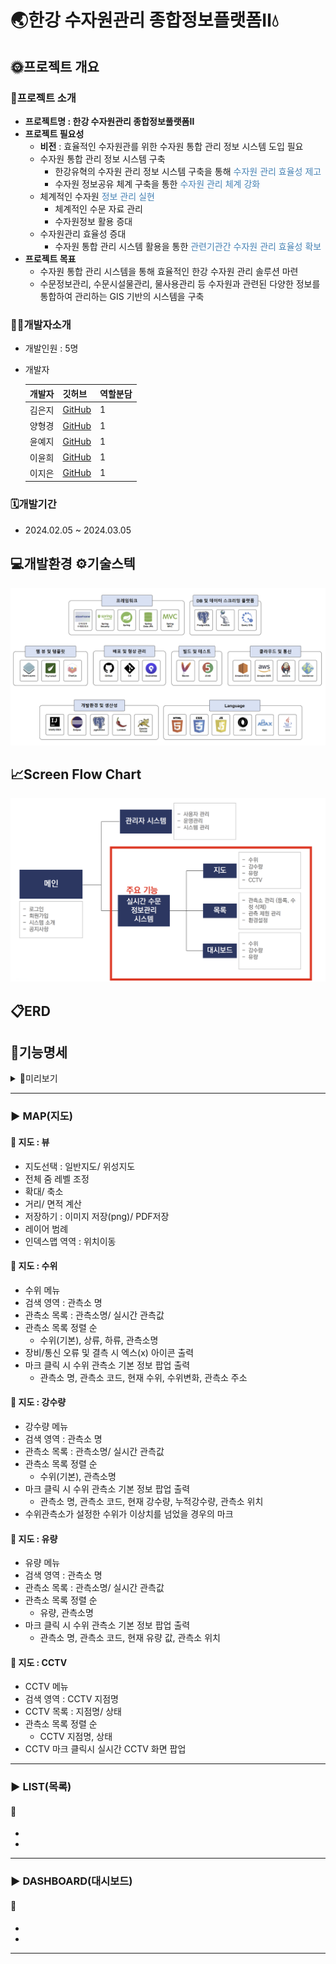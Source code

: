 # 🌏한강 수자원관리 종합정보플랫폼Ⅱ💧

## 🌞프로젝트 개요
### 📢프로젝트 소개
- **프로젝트명 : 한강 수자원관리 종합정보풀랫폼Ⅱ** 
- **프로젝트 필요성**
    - **비전** : 효율적인 수자원관를 위한 수자원 통합 관리 정보 시스템 도입 필요
    - 수자원 통합 관리 정보 시스템 구축
        - 한강유혁의 수자원 관리 정보 시스템 구축을 통해 <span style="color:steelblue">수자원 관리 효율성 제고</span>
        - 수자원 정보공유 체계 구축을 통한 <span style="color:steelblue">수자원 관리 체계 강화</span>
    - 체계적인 수자원 <span style="color:steelblue">정보 관리 실현</span>
        - 체계적인 수문 자료 관리
        - 수자원정보 활용 증대
    - 수자원관리 효율성 증대
        - 수자원 통합 관리 시스템 활용을 통한 <span style="color:steelblue">관련기관간 수자원 관리 효율성 확보</span>
- **프로젝트 목표**
    - 수자원 통합 관리 시스템을 통해 효율적인 한강 수자원 관리 솔루션 마련
    - 수문정보관리, 수문시설물관리, 물사용관리 등 수자원과 관련된 다양한 정보를 통합하여 관리하는 GIS 기반의 시스템을 구축

### 🧑‍💻개발자소개

- 개발인원 : 5명
- 개발자

  | 개발자 | 깃허브 | 역할분담  | 
  |-----|-----|-------|
  | 김은지 | [GitHub](https://github.com/3un3un) | 1     |
  | 양형경 | [GitHub](https://github.com/yhg1024) | 1     |
  | 윤예지 | [GitHub](https://github.com/Yeji-Yoon) | 1     |
  | 이윤희 | [GitHub](https://github.com/yunii118) | 1     |
  | 이지은 | [GitHub](https://github.com/dkumylove) | 1     |


### 🗓️개발기간

- 2024.02.05 ~ 2024.03.05

## 💻개발환경 ⚙️기술스텍
![개발환경.png](/img/개발환경.png)

## 📈Screen Flow Chart
![플로우차트.png](/img/플로우차트.png)

## 📋ERD


## 📑기능명세

<details>
<summary>🔎미리보기</summary>

| 지도 | 목록 | 대시보드 |
|----|----|------|
| 1) | 1  | 1    |


</details>

---

### ▶️ MAP(지도)

#### 📖 지도 : 뷰

- 지도선택 : 일반지도/ 위성지도 
- 전체 줌 레벨 조정
- 확대/ 축소
- 거리/ 면적 계산
- 저장하기 : 이미지 저장(png)/ PDF저장
- 레이어 범례
- 인덱스맵 역역 : 위치이동

#### 📖 지도 : 수위

- 수위 메뉴
- 검색 영역 : 관측소 명
- 관측소 목록 : 관측소명/ 실시간 관측값
- 관측소 목록 정렬 순
    - 수위(기본), 상류, 하류, 관측소명 
- 장비/통신 오류 및 결측 시 엑스(x) 아이콘 출력
- 마크 클릭 시 수위 관측소 기본 정보 팝업 출력
    - 관측소 명, 관측소 코드, 현재 수위, 수위변화, 관측소 주소

#### 📖 지도 : 강수량

- 강수량 메뉴
- 검색 영역 : 관측소 명
- 관측소 목록 : 관측소명/ 실시간 관측값
- 관측소 목록 정렬 순
    - 수위(기본), 관측소명
- 마크 클릭 시 수위 관측소 기본 정보 팝업 출력
    - 관측소 명, 관측소 코드, 현재 강수량, 누적강수량, 관측소 위치
- 수위관측소가 설정한 수위가 이상치를 넘었을 경우의 마크

#### 📖 지도 : 유량

- 유량 메뉴
- 검색 영역 : 관측소 명
- 관측소 목록 : 관측소명/ 실시간 관측값
- 관측소 목록 정렬 순
    - 유량, 관측소명
- 마크 클릭 시 수위 관측소 기본 정보 팝업 출력
    - 관측소 명, 관측소 코드, 현재 유량 값, 관측소 위치

#### 📖 지도 : CCTV

- CCTV 메뉴
- 검색 영역 : CCTV 지점명
- CCTV 목록 : 지점명/ 상태
- 관측소 목록 정렬 순
    - CCTV 지점명, 상태
- CCTV 마크 클릭시 실시간 CCTV 화면 팝업

---

### ▶️ LIST(목록)

#### 📖

-
-

---

### ▶️ DASHBOARD(대시보드)

#### 📖

-
-

---


